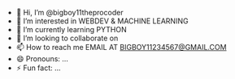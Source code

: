 - 👋 Hi, I’m @bigboy11theprocoder
- 👀 I’m interested in WEBDEV & MACHINE LEARNING
- 🌱 I’m currently learning PYTHON
- 💞️ I’m looking to collaborate on 
- 📫 How to reach me EMAIL AT BIGBOY11234567@GMAIL.COM
- 😄 Pronouns: ...
- ⚡ Fun fact: ...

<!---
bigboy11theprocoder/bigboy11theprocoder is a ✨ special ✨ repository because its `README.md` (this file) appears on your GitHub profile.
You can click the Preview link to take a look at your changes.
--->
